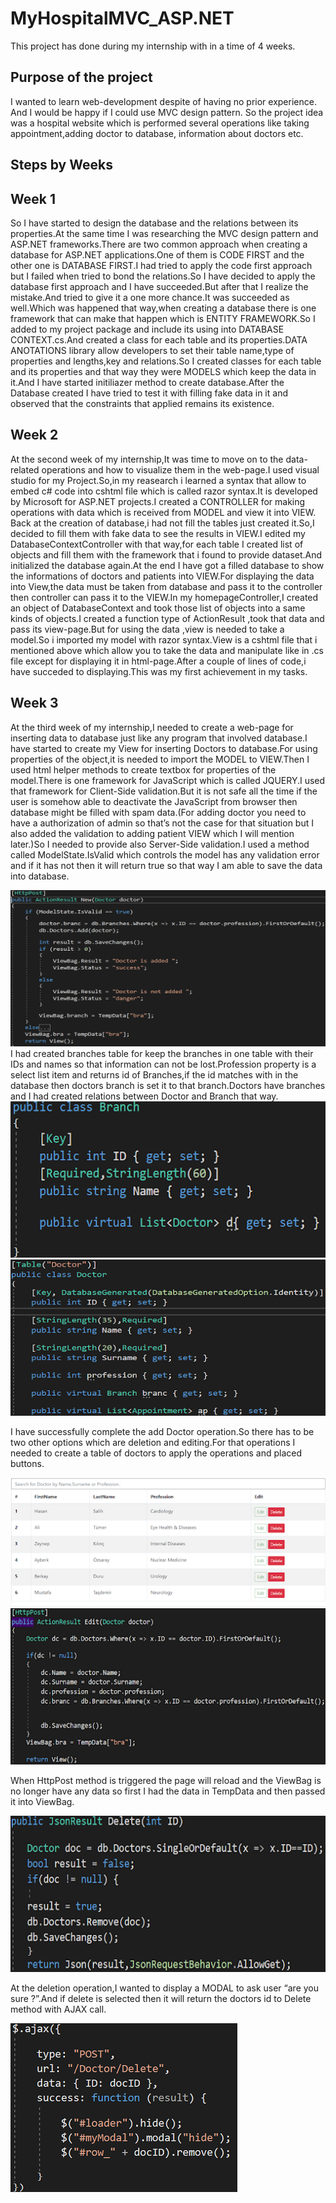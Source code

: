 # MyHospitalMVC_ASP.NET

This project has done during my internship with in a time of 4 weeks.

## Purpose of the project
I wanted to learn web-development despite of having no prior experience. And I would be happy if I could use MVC design pattern. So the project idea was a hospital website which is performed
several operations like taking appointment,adding doctor to database, information about doctors etc.

## Steps by Weeks

## Week 1

So I have started to design the database and the relations between its properties.At the same time I was researching the MVC design pattern and ASP.NET frameworks.There are two common approach when creating a database for ASP.NET applications.One of them is CODE FIRST and the other one is DATABASE FIRST.I had tried to apply the code first approach but I failed when tried to bond the relations.So I have decided to apply the database first approach and I have succeeded.But after that I realize the mistake.And tried to give it a one more chance.It was succeeded as well.Which was happened that way,when creating a database there is one framework that can make that happen which is ENTITY FRAMEWORK.So I added to my project package and include its using into  DATABASE CONTEXT.cs.And created a class for each table and its properties.DATA ANOTATIONS library allow developers to set their table name,type of properties and lengths,key and relations.So I created classes for each table and  its properties and that way they were MODELS which keep the data in it.And I have started initiliazer method to create database.After the Database created I have tried to test it with filling  fake data in it and observed that the constraints that applied remains its existence.

## Week 2
At the second week of my internship,It was time to move on to the data-related operations and how to visualize them in the web-page.I used visual studio for my Project.So,in my reasearch i learned a syntax that allow to embed c# code into cshtml file which is called razor syntax.It is developed by Microsoft for ASP.NET projects.I created a CONTROLLER for making operations with data which is received from MODEL and view it into VIEW.
Back at the creation of database,i had not fill the tables just created it.So,I decided to fill them with fake data to see the results in VIEW.I edited my DatabaseContextController with that way,for each table I created list of objects and fill them with the framework that i found to provide dataset.And initialized the database again.At the end I have got a filled database to show the informations of doctors and patients into VIEW.For displaying the data into View,the data must be taken from database and pass it to the controller then controller can pass it to the VIEW.In my homepageController,I created an object of DatabaseContext and took those list of objects into a same kinds of objects.I created a function type of ActionResult ,took that data and pass its view-page.But for using the data ,view is needed to take a model.So i imported my model with razor syntax.View is a cshtml file that i mentioned above which allow you to take the data and manipulate like in .cs file except for displaying it in html-page.After a couple of lines of code,i have succeded to displaying.This was my first achievement in my tasks.

## Week 3
At the third week of my internship,I needed to create a web-page for inserting data to database just like any program that involved database.I have started to create my View for inserting Doctors to database.For using properties of the object,it is needed to import the MODEL to VIEW.Then I used html helper methods to create textbox for properties of the model.There is one framework for JavaScript which is called JQUERY.I used that framework for Client-Side validation.But it is not safe all the time if the user is somehow able to deactivate the JavaScript from browser then database might be filled with spam data.(For adding doctor you need to have a authorization of admin so that’s not the case for that situation but I also added the validation to adding patient VIEW which I will mention later.)So I needed to provide also Server-Side validation.I used a method called ModelState.IsValid which controls the model has any validation error and if it has not then it will return true so that way I am able to save the data into database.

<img src="https://github.com/unalyagiz/MyHospitalMVC_ASP.NET/blob/master/trunk/images/1.png" width="600" height="250"/>
I had created branches table for keep the branches in one table with their IDs and names so that information can not be lost.Profession property is a select list item and returns id of Branches,if the id matches with in the database then doctors branch is set it to that branch.Doctors have branches and I had created relations between Doctor and Branch that way.

<img src="https://github.com/unalyagiz/MyHospitalMVC_ASP.NET/blob/master/trunk/images/2.png" width="600" height="250"/>
<img src="https://github.com/unalyagiz/MyHospitalMVC_ASP.NET/blob/master/trunk/images/3.png" width="600" height="250"/>

I have successfully complete the add Doctor operation.So there has to be two other options which are deletion and editing.For that operations I needed to create a table of doctors to apply the operations and placed buttons.

<img src="https://github.com/unalyagiz/MyHospitalMVC_ASP.NET/blob/master/trunk/images/4.png" />
<img src="https://github.com/unalyagiz/MyHospitalMVC_ASP.NET/blob/master/trunk/images/5.png" width="600" height="250"/>

When HttpPost method is triggered the page will reload and the ViewBag is no longer have any data so first I had the data in TempData and then passed it into ViewBag.

<img src="https://github.com/unalyagiz/MyHospitalMVC_ASP.NET/blob/master/trunk/images/6.png" width="600" height="250"/>

At the deletion operation,I wanted to display a MODAL to ask user “are you sure ?”.And if delete is selected then it will return the doctors id to Delete method with AJAX call.

<img src="https://github.com/unalyagiz/MyHospitalMVC_ASP.NET/blob/master/trunk/images/7.png" />


